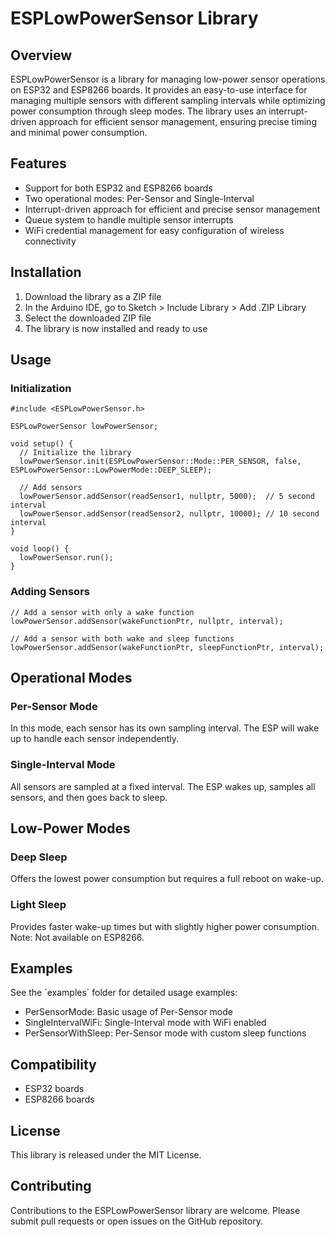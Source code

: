 # ESPLowPowerSensor Library

## Overview
ESPLowPowerSensor is a library for managing low-power sensor operations on ESP32 and ESP8266 boards. It provides an easy-to-use interface for managing multiple sensors with different sampling intervals while optimizing power consumption through sleep modes. The library uses an interrupt-driven approach for efficient sensor management, ensuring precise timing and minimal power consumption.

## Features
- Support for both ESP32 and ESP8266 boards
- Two operational modes: Per-Sensor and Single-Interval
- Interrupt-driven approach for efficient and precise sensor management
- Queue system to handle multiple sensor interrupts
- WiFi credential management for easy configuration of wireless connectivity

## Installation
1. Download the library as a ZIP file
2. In the Arduino IDE, go to Sketch > Include Library > Add .ZIP Library
3. Select the downloaded ZIP file
4. The library is now installed and ready to use

## Usage
### Initialization
```
#include <ESPLowPowerSensor.h>

ESPLowPowerSensor lowPowerSensor;

void setup() {
  // Initialize the library
  lowPowerSensor.init(ESPLowPowerSensor::Mode::PER_SENSOR, false, ESPLowPowerSensor::LowPowerMode::DEEP_SLEEP);
  
  // Add sensors
  lowPowerSensor.addSensor(readSensor1, nullptr, 5000);  // 5 second interval
  lowPowerSensor.addSensor(readSensor2, nullptr, 10000); // 10 second interval
}

void loop() {
  lowPowerSensor.run();
}
```

### Adding Sensors
```
// Add a sensor with only a wake function
lowPowerSensor.addSensor(wakeFunctionPtr, nullptr, interval);

// Add a sensor with both wake and sleep functions
lowPowerSensor.addSensor(wakeFunctionPtr, sleepFunctionPtr, interval);
```

## Operational Modes
### Per-Sensor Mode
In this mode, each sensor has its own sampling interval. The ESP will wake up to handle each sensor independently.

### Single-Interval Mode
All sensors are sampled at a fixed interval. The ESP wakes up, samples all sensors, and then goes back to sleep.

## Low-Power Modes
### Deep Sleep
Offers the lowest power consumption but requires a full reboot on wake-up.

### Light Sleep
Provides faster wake-up times but with slightly higher power consumption. Note: Not available on ESP8266.

## Examples
See the \`examples\` folder for detailed usage examples:
- PerSensorMode: Basic usage of Per-Sensor mode
- SingleIntervalWiFi: Single-Interval mode with WiFi enabled
- PerSensorWithSleep: Per-Sensor mode with custom sleep functions

## Compatibility
- ESP32 boards
- ESP8266 boards

## License
This library is released under the MIT License.

## Contributing
Contributions to the ESPLowPowerSensor library are welcome. Please submit pull requests or open issues on the GitHub repository.